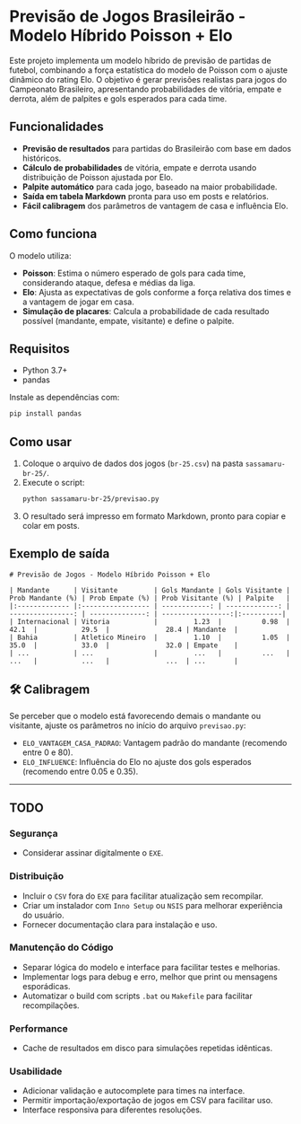 # Previsão de Jogos Brasileirão - Modelo Híbrido Poisson + Elo

Este projeto implementa um modelo híbrido de previsão de partidas de futebol, combinando a força estatística do modelo de Poisson com o ajuste dinâmico do rating Elo. O objetivo é gerar previsões realistas para jogos do Campeonato Brasileiro, apresentando probabilidades de vitória, empate e derrota, além de palpites e gols esperados para cada time.

## Funcionalidades

- **Previsão de resultados** para partidas do Brasileirão com base em dados históricos.
- **Cálculo de probabilidades** de vitória, empate e derrota usando distribuição de Poisson ajustada por Elo.
- **Palpite automático** para cada jogo, baseado na maior probabilidade.
- **Saída em tabela Markdown** pronta para uso em posts e relatórios.
- **Fácil calibragem** dos parâmetros de vantagem de casa e influência Elo.

## Como funciona

O modelo utiliza:
- **Poisson**: Estima o número esperado de gols para cada time, considerando ataque, defesa e médias da liga.
- **Elo**: Ajusta as expectativas de gols conforme a força relativa dos times e a vantagem de jogar em casa.
- **Simulação de placares**: Calcula a probabilidade de cada resultado possível (mandante, empate, visitante) e define o palpite.

## Requisitos

- Python 3.7+
- pandas

Instale as dependências com:
```bash
pip install pandas
```

## Como usar

1. Coloque o arquivo de dados dos jogos (`br-25.csv`) na pasta `sassamaru-br-25/`.
2. Execute o script:
   ```bash
   python sassamaru-br-25/previsao.py
   ```
3. O resultado será impresso em formato Markdown, pronto para copiar e colar em posts.

## Exemplo de saída

```
# Previsão de Jogos - Modelo Híbrido Poisson + Elo

| Mandante      | Visitante         | Gols Mandante | Gols Visitante | Prob Mandante (%) | Prob Empate (%) | Prob Visitante (%) | Palpite   |
|:------------- |:----------------- | ------------: | -------------: | ----------------: | --------------: | -----------------:|:----------|
| Internacional | Vitoria           |         1.23  |          0.98  |             42.1  |           29.5  |              28.4 | Mandante  |
| Bahia         | Atletico Mineiro  |         1.10  |          1.05  |             35.0  |           33.0  |              32.0 | Empate    |
| ...           | ...               |         ...   |          ...   |             ...   |           ...   |              ...  | ...       |
```

## 🛠️ Calibragem

Se perceber que o modelo está favorecendo demais o mandante ou visitante, ajuste os parâmetros no início do arquivo `previsao.py`:
- `ELO_VANTAGEM_CASA_PADRAO`: Vantagem padrão do mandante (recomendo entre 0 e 80).
- `ELO_INFLUENCE`: Influência do Elo no ajuste dos gols esperados (recomendo entre 0.05 e 0.35).

---

## TODO

### Segurança
* Considerar assinar digitalmente o `EXE`.

### Distribuição
* Incluir o `CSV` fora do `EXE` para facilitar atualização sem recompilar.
* Criar um instalador com `Inno Setup` ou `NSIS` para melhorar experiência do usuário.
* Fornecer documentação clara para instalação e uso.

### Manutenção do Código
* Separar lógica do modelo e interface para facilitar testes e melhorias.
* Implementar logs para debug e erro, melhor que print ou mensagens esporádicas.
* Automatizar o build com scripts `.bat` ou `Makefile` para facilitar recompilações.

### Performance
* Cache de resultados em disco para simulações repetidas idênticas.

### Usabilidade
* Adicionar validação e autocomplete para times na interface.
* Permitir importação/exportação de jogos em CSV para facilitar uso.
* Interface responsiva para diferentes resoluções.

